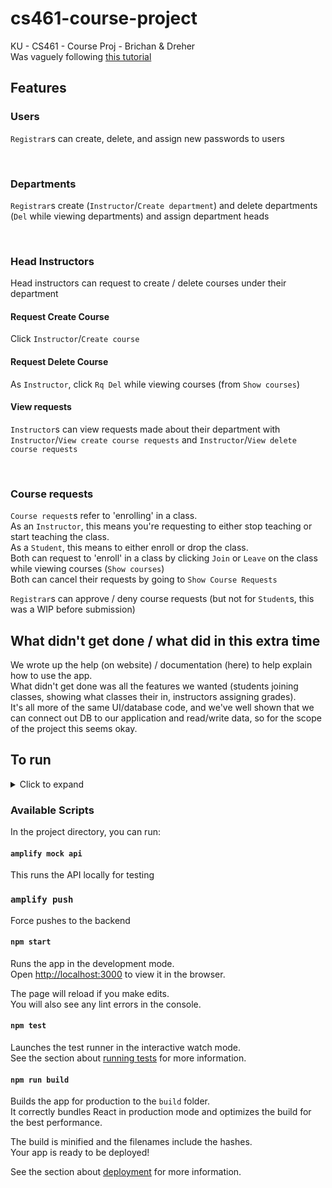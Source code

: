 # cs461-course-project
KU - CS461 - Course Proj - Brichan &amp; Dreher\
Was vaguely following [this tutorial](https://www.youtube.com/watch?v=hQAHSlTtcmY)

## Features
### Users
`Registrar`s can create, delete, and assign new passwords to users

</br>

### Departments
`Registrar`s create (`Instructor`/`Create department`) and delete departments (`Del` while viewing departments) and assign department heads

</br>

### Head Instructors
Head instructors can request to create / delete courses under their department

#### Request Create Course
Click `Instructor`/`Create course`

#### Request Delete Course
As `Instructor`, click `Rq Del` while viewing courses (from `Show courses`)

#### View requests
`Instructor`s can view requests made about their department with `Instructor`/`View create course requests` and `Instructor`/`View delete course requests`

</br>

### Course requests
`Course request`s refer to 'enrolling' in a class.\
As an `Instructor`, this means you're requesting to either stop teaching or start teaching the class. \
As a `Student`, this means to either enroll or drop the class.\
Both can request to 'enroll' in a class by clicking `Join` or `Leave` on the class while viewing courses (`Show courses`)\
Both can cancel their requests by going to `Show Course Requests`

`Registrar`s can approve / deny course requests (but not for `Student`s, this was a WIP before submission)

## What didn't get done / what did in this extra time
We wrote up the help (on website) / documentation (here) to help explain how to use the app.\
What didn't get done was all the features we wanted (students joining classes, showing what classes their in, instructors assigning grades).\
It's all more of the same UI/database code, and we've well shown that we can connect out DB to our application and read/write data, so for the scope of the project this seems okay.

## To run
<details><summary>Click to expand</summary>

Run\
`npm install -g @aws-amplify/cli`\
`npm install`

Run `amplify pull`

Select `AWS access keys`\
Enter your `accessKeyId` and `secretAccessKey`
#### Region

Chose `us-east-2` region

#### Which app are you working on?
Select `cs461courseproject`
#### Pick a backend environment
Select `dev`
#### Choose your default editor
Select your default editor
#### Choose the type of app that you're building
Select `javascript`
#### What javascript framework are you using
Select `react`
#### 'Source Directory Path' through 'Start Command'
Use default (just hit enter)
#### Do you plan on moidfying this backend?
Y
Then, run `amplify pull` one more time

</details>

### Available Scripts

In the project directory, you can run:  

#### `amplify mock api`
This runs the API locally for testing  

### `amplify push`  
Force pushes to the backend  

#### `npm start`

Runs the app in the development mode.\
Open [http://localhost:3000](http://localhost:3000) to view it in the browser.

The page will reload if you make edits.\
You will also see any lint errors in the console.

#### `npm test`

Launches the test runner in the interactive watch mode.\
See the section about [running tests](https://facebook.github.io/create-react-app/docs/running-tests) for more information.

#### `npm run build`

Builds the app for production to the `build` folder.\
It correctly bundles React in production mode and optimizes the build for the best performance.

The build is minified and the filenames include the hashes.\
Your app is ready to be deployed!

See the section about [deployment](https://facebook.github.io/create-react-app/docs/deployment) for more information.
